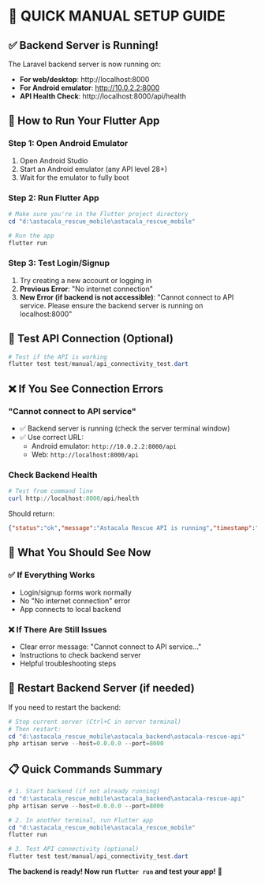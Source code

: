 # 🚀 QUICK MANUAL SETUP GUIDE

## ✅ Backend Server is Running!

The Laravel backend server is now running on:
- **For web/desktop**: http://localhost:8000
- **For Android emulator**: http://10.0.2.2:8000
- **API Health Check**: http://localhost:8000/api/health

## 📱 How to Run Your Flutter App

### Step 1: Open Android Emulator
1. Open Android Studio
2. Start an Android emulator (any API level 28+)
3. Wait for the emulator to fully boot

### Step 2: Run Flutter App
```powershell
# Make sure you're in the Flutter project directory
cd "d:\astacala_rescue_mobile\astacala_rescue_mobile"

# Run the app
flutter run
```

### Step 3: Test Login/Signup
1. Try creating a new account or logging in
2. **Previous Error**: "No internet connection"
3. **New Error (if backend is not accessible)**: "Cannot connect to API service. Please ensure the backend server is running on localhost:8000"

## 🔧 Test API Connection (Optional)
```powershell
# Test if the API is working
flutter test test/manual/api_connectivity_test.dart
```

## ❌ If You See Connection Errors

### "Cannot connect to API service"
- ✅ Backend server is running (check the server terminal window)
- ✅ Use correct URL:
  - Android emulator: `http://10.0.2.2:8000/api`
  - Web: `http://localhost:8000/api`

### Check Backend Health
```powershell
# Test from command line
curl http://localhost:8000/api/health
```
Should return:
```json
{"status":"ok","message":"Astacala Rescue API is running","timestamp":"...","version":"1.0.0"}
```

## 🎯 What You Should See Now

### ✅ If Everything Works
- Login/signup forms work normally
- No "No internet connection" error
- App connects to local backend

### ❌ If There Are Still Issues
- Clear error message: "Cannot connect to API service..."
- Instructions to check backend server
- Helpful troubleshooting steps

## 🔄 Restart Backend Server (if needed)
If you need to restart the backend:
```powershell
# Stop current server (Ctrl+C in server terminal)
# Then restart:
cd "d:\astacala_rescue_mobile\astacala_backend\astacala-rescue-api"
php artisan serve --host=0.0.0.0 --port=8000
```

## 📋 Quick Commands Summary

```powershell
# 1. Start backend (if not already running)
cd "d:\astacala_rescue_mobile\astacala_backend\astacala-rescue-api"
php artisan serve --host=0.0.0.0 --port=8000

# 2. In another terminal, run Flutter app
cd "d:\astacala_rescue_mobile\astacala_rescue_mobile"
flutter run

# 3. Test API connectivity (optional)
flutter test test/manual/api_connectivity_test.dart
```

**The backend is ready! Now run `flutter run` and test your app!** 🎉
